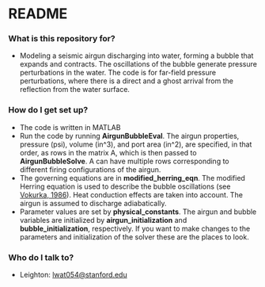 # README #

### What is this repository for? ###

* Modeling a seismic airgun discharging into water, forming a bubble that expands and contracts. The oscillations of the bubble generate pressure perturbations in the water. The code is for far-field pressure perturbations, where there is a direct and a ghost arrival from the reflection from the water surface.

### How do I get set up? ###

* The code is written in MATLAB 
* Run the code by running **AirgunBubbleEval**. The airgun properties, pressure (psi), volume (in^3), and port area (in^2), are specified, in that order, as rows in the matrix A, which is then passed to **AirgunBubbleSolve**. A can have multiple rows corresponding to different firing configurations of the airgun.
* The governing equations are in **modified_herring_eqn**. The modified Herring equation is used to describe the bubble oscillations (see [Vokurka, 1986](http://www.ingentaconnect.com/content/dav/aaua/1986/00000059/00000003/art00010)). Heat conduction effects are taken into account. The airgun is assumed to discharge adiabatically. 
* Parameter values are set by **physical_constants**. The airgun and bubble variables are initialized by **airgun_initialization** and **bubble_initialization**, respectively. If you want to make changes to the parameters and initialization of the solver these are the places to look.

### Who do I talk to? ###

* Leighton: lwat054@stanford.edu